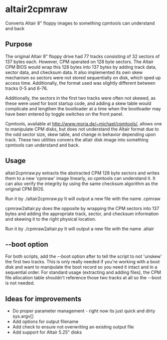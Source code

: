 # altair2cpmraw
Converts Altair 8" floppy images to something cpmtools can understand and back

## Purpose

The original Altair 8" floppy drive had 77 tracks consisting of 32 sectors of 137 bytes each. However, CPM operated on 128 byte sectors. The Altair CPM BIOS would wrap this 128 bytes into 137 bytes by adding track data, sector data, and checksum data. It also implemented its own skew mechanism so sectors were not stored sequentially on disk, which sped up access time. Additionally, the format used was slightly different between tracks 0-5 and 6-76.

Additionally, the sectors in the first two tracks were often not skewed, as these were used for boot startup code, and adding a skew table would complicate and lengthen the bootloader at a time when the bootloader may have been entered by toggle switches on the front panel.

Cpmtools, available at http://www.moria.de/~michael/cpmtools/, allows one to manipulate CPM disks, but does not understand the Altair format due to the odd sector size, skew table, and change in behavior depending upon track. These two utilities convers the altair disk image into something cpmtools can understand and back.

## Usage

altair2cpmraw.py extracts the abstracted CPM 128 byte sectors and writes them to a new 'cpmraw' image linearly, so cpmtools can understand it. It can also verify the integrity by using the same checksum algorithm as the original CPM BIOS.

Run it by ./altair2cpmraw.py <imagefile>
It will output a new file with the name <imagefile>.cpmraw

cpmraw2altair.py does the opposite by wrapping the CPM sectors into 137 bytes and adding the appropriate track, sector, and checksum information and skewing it to the right physical location. 

Run it by ./cpmraw2altair.py <imagefile>
It will output a new file with the name <imagefile>.altair

## --boot option

For both scripts, add the --boot option after <imagefile> to tell the script to not 'unskew' the first two tracks. This is only really needed if you're working with a boot disk and want to manipulate the boot record so you need it intact and in a sequential order.
For standard usage (extracting and adding files), the CPM file allocation table shouldn't reference those two tracks at all so the --boot is not needed.

## Ideas for improvements

* Do proper parameter management - right now its just quick and dirty sys.argv[]
* Add options for output filename
* Add check to ensure not overwriting an existing output file
* Add support for Altair 5.25" disks

